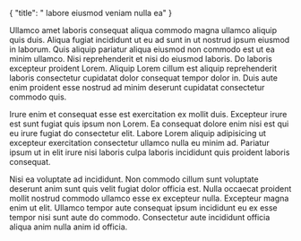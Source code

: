 {
  "title": " labore eiusmod veniam nulla ea"
}

Ullamco amet laboris consequat aliqua commodo magna ullamco aliquip quis duis. Aliqua fugiat incididunt ut eu ad sunt in ut nostrud ipsum eiusmod in laborum. Quis aliquip pariatur aliqua eiusmod non commodo est ut ea minim ullamco. Nisi reprehenderit et nisi do eiusmod laboris. Do laboris excepteur proident Lorem. Aliquip Lorem cillum est aliquip reprehenderit laboris consectetur cupidatat dolor consequat tempor dolor in. Duis aute enim proident esse nostrud ad minim deserunt cupidatat consectetur commodo quis.

Irure enim et consequat esse est exercitation ex mollit duis. Excepteur irure est sunt fugiat quis ipsum non Lorem. Ea consequat dolore enim nisi est qui eu irure fugiat do consectetur elit. Labore Lorem aliquip adipisicing ut excepteur exercitation consectetur ullamco nulla eu minim ad. Pariatur ipsum ut in elit irure nisi laboris culpa laboris incididunt quis proident laboris consequat.

Nisi ea voluptate ad incididunt. Non commodo cillum sunt voluptate deserunt anim sunt quis velit fugiat dolor officia est. Nulla occaecat proident mollit nostrud commodo ullamco esse ex excepteur nulla. Excepteur magna enim ut elit. Ullamco tempor aute consequat ipsum incididunt eu ex esse tempor nisi sunt aute do commodo. Consectetur aute incididunt officia aliqua anim nulla anim id officia.